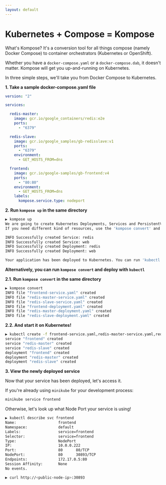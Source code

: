 ```yaml
---
layout: default
---
```


# Kubernetes + Compose = Kompose

What's Kompose? It's a conversion tool for all things compose (namely Docker Compose) to container orchestrators (Kubernetes or OpenShift).

Whether you have a `docker-compose.yaml` or a `docker-compose.dab`, it doesn't matter. Kompose will get you up-and-running on Kubernetes.

In three simple steps, we'll take you from Docker Compose to Kubernetes.

__1. Take a sample docker-compose.yaml file__

```yaml
version: "2"

services:

  redis-master:
    image: gcr.io/google_containers/redis:e2e 
    ports:
      - "6379"

  redis-slave:
    image: gcr.io/google_samples/gb-redisslave:v1
    ports:
      - "6379"
    environment:
      - GET_HOSTS_FROM=dns

  frontend:
    image: gcr.io/google-samples/gb-frontend:v4
    ports:
      - "80:80"
    environment:
      - GET_HOSTS_FROM=dns
    labels:
      kompose.service.type: nodeport
```

__2. Run `kompose up` in the same directory__ 

```bash
▶ kompose up
We are going to create Kubernetes Deployments, Services and PersistentVolumeClaims for your Dockerized application. 
If you need different kind of resources, use the 'kompose convert' and 'kubectl create -f' commands instead. 

INFO Successfully created Service: redis          
INFO Successfully created Service: web            
INFO Successfully created Deployment: redis       
INFO Successfully created Deployment: web         

Your application has been deployed to Kubernetes. You can run 'kubectl get deployment,svc,pods,pvc' for details.
```

__Alternatively, you can run `kompose convert` and deploy with `kubectl`__

__2.1. Run `kompose convert` in the same directory__

```bash
▶ kompose convert                           
INFO file "frontend-service.yaml" created         
INFO file "redis-master-service.yaml" created     
INFO file "redis-slave-service.yaml" created      
INFO file "frontend-deployment.yaml" created      
INFO file "redis-master-deployment.yaml" created  
INFO file "redis-slave-deployment.yaml" created   
```

__2.2. And start it on Kubernetes!__

```bash
▶ kubectl create -f frontend-service.yaml,redis-master-service.yaml,redis-slave-service.yaml,frontend-deployment.yaml,redis-master-deployment.yaml,redis-slave-deployment.yaml
service "frontend" created
service "redis-master" created
service "redis-slave" created
deployment "frontend" created
deployment "redis-master" created
deployment "redis-slave" created
```

__3. View the newly deployed service__

Now that your service has been deployed, let's access it.

If you're already using `minikube` for your development process:

```bash
minikube service frontend
```

Otherwise, let's look up what Node Port your service is using!

```sh
▶ kubectl describe svc frontend
Name:                   frontend
Namespace:              default
Labels:                 service=frontend
Selector:               service=frontend
Type:                   NodePort
IP:                     10.0.0.222
Port:                   80      80/TCP
NodePort:               80      30893/TCP
Endpoints:              172.17.0.5:80
Session Affinity:       None
No events.

▶ curl http://<public-node-ip>:30893
```
